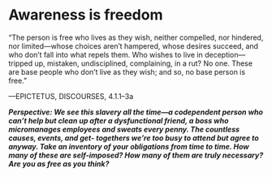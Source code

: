 # Awareness is freedom

“The person is free who lives as they wish, neither compelled, nor hindered, nor limited—whose choices aren’t hampered, whose desires succeed, and who don’t fall into what repels them. Who wishes to live in deception—tripped up, mistaken, undisciplined, complaining, in a rut? No one. These are base people who don’t live as they wish; and so, no base person is free.”

—EPICTETUS, DISCOURSES, 4.1.1–3a

***Perspective: We see this slavery all the time—a codependent person who can’t help but clean up after a dysfunctional friend, a boss who micromanages employees and sweats every penny. The countless causes, events, and get- togethers we’re too busy to attend but agree to anyway. Take an inventory of your obligations from time to time. How many of these are self-imposed? How many of them are truly necessary? Are you as free as you think?***